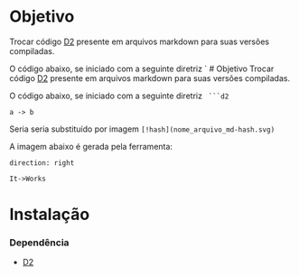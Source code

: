 # Objetivo
Trocar código [D2](https://d2lang.com/) presente em arquivos
markdown para suas versões compiladas.

O código abaixo, se iniciado com a seguinte diretriz ` # Objetivo
Trocar código [D2](https://d2lang.com/) presente em arquivos
markdown para suas versões compiladas.

O código abaixo, se iniciado com a seguinte diretriz ` ```d2` 
```
a -> b
```

Seria seria substituído por
imagem `[!hash](nome_arquivo_md-hash.svg)`

A imagem abaixo é gerada pela ferramenta:

```d2
direction: right

It->Works
```

# Instalação
### Dependência
- [D2](https://d2lang.com/)

